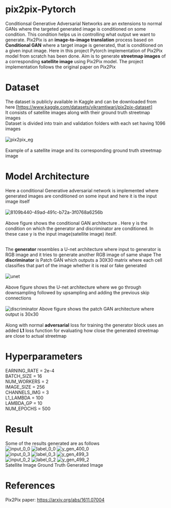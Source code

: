 # pix2pix-Pytorch

Conditionsal Generative Adversarial Networks are an extensions to normal GANs where the targeted generated image is conditioned on some condition. This condition helps us in controlling what output we want to generate.
 Pix2Pix is an **image-to-image translation** process based on **Conditional GAN** where a target image is generated, that is conditioned on a given input image. 
Here in this project Pytorch implementation of Pix2Pix model from scratch has been done. Aim is to generate **streetmap images** of a corresponding **satellite image** using Pix2Pix model.
The project implementation follows the original paper on Pix2Pix


# Dataset
The dataset is publicly available in Kaggle and can be downloaded from here [https://www.kaggle.com/datasets/vikramtiwari/pix2pix-dataset]<br>
It consists of satellite images along with their ground truth streetmap images<br>
Dataset is divided into train and validation folders with each set having 1096 images<br><br>
![pix2pix_eg](https://github.com/arka57/pix2pix-Pytorch/assets/36561428/a1f81ce8-1e4a-4902-a510-11c36f74ef3a)<br><br>
Example of a satellite image and its corresponding ground truth streetmap image

# Model Architecture
Here a conditional Generative adversarial network is implemented where generated images are conditioned on some input and here it is the input image itself<br><br>
![8109b440-49ad-491c-b72a-3f0768a6256b](https://github.com/arka57/pix2pix-Pytorch/assets/36561428/ad7f220f-7c74-4fa0-9a80-a95e7437150e)<br><br>
Above figure shows the conditional GAN architecture . Here y is the condition on which the generator and discriminator are conditioned. In these case y is the input image(satellite image) iteslf.
<br><br>

The **generator** resembles a U-net architecture where input to generator is RGB image and it tries to generate another RGB image of same shape
The **discriminator** is Patch GAN which outputs a 30X30 matrix where each cell classifies that part of the image whether it is real or fake generated<br><br>
![unet](https://github.com/arka57/pix2pix-Pytorch/assets/36561428/794d6973-5fae-43cb-b7b4-7a0c2231aedd)
<br><br>Above figure shows the U-net architecture where we go through downsampling followed by upsampling and adding the previous skip connections<br><br>
![discriminator](https://github.com/arka57/pix2pix-Pytorch/assets/36561428/e67ffa70-2e4b-4308-a568-82b421142505)
Above figure shows the patch GAN architecture where output is 30x30<br><br>
Along with normal **adversarial** loss for training the generator block uses an added **L1** loss function for evaluating how close the generated streetmap are close to actual streetmap

# Hyperparameters
EARNING_RATE = 2e-4<br>
BATCH_SIZE = 16<br>
NUM_WORKERS = 2<br>
IMAGE_SIZE = 256<br>
CHANNELS_IMG = 3<br>
L1_LAMBDA = 100<br>
LAMBDA_GP = 10<br>
NUM_EPOCHS = 500<br>

# Result
Some of the results generated are as follows<br>
![input_0_0](https://github.com/arka57/pix2pix-Pytorch/assets/36561428/7aefceb8-2888-41e5-a71c-74858b72d943) ![label_0_0](https://github.com/arka57/pix2pix-Pytorch/assets/36561428/39c9cd88-0b54-4502-aef7-6a651f8a1240) ![y_gen_400_0](https://github.com/arka57/pix2pix-Pytorch/assets/36561428/9b2c33a5-b9d0-46ce-95e9-12c7dcbd51f3)<br>
![input_0_3](https://github.com/arka57/pix2pix-Pytorch/assets/36561428/031f82ba-ad29-41e7-bc3c-cbfcc06673df)
![label_0_3](https://github.com/arka57/pix2pix-Pytorch/assets/36561428/4f97e24d-a331-480d-b690-e3f1ecb623d3)
![y_gen_499_3](https://github.com/arka57/pix2pix-Pytorch/assets/36561428/ff8bbc8e-ba61-4a5f-87e7-56ae08fc44c8)
<br>
![input_0_2](https://github.com/arka57/pix2pix-Pytorch/assets/36561428/e171e5b5-fdda-498d-80ff-1295041b6c73)
![label_0_2](https://github.com/arka57/pix2pix-Pytorch/assets/36561428/557dc01f-0194-49db-8fdd-2e0aeb443883)
![y_gen_499_2](https://github.com/arka57/pix2pix-Pytorch/assets/36561428/dd5dfef9-a0ff-4b61-9fd5-fe39d9c66857)
<br>
Satellite Image             Ground Truth          Generated Image
<br>


# References
Pix2Pix paper:  https://arxiv.org/abs/1611.07004


